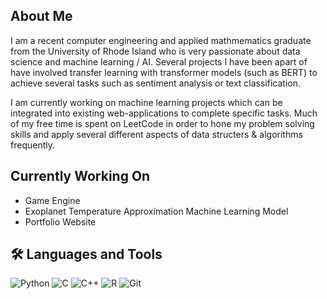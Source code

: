 ## About Me

I am a recent computer engineering and applied mathmematics graduate from the University of Rhode Island who is very passionate about data science and machine learning / AI. Several projects I have been apart of have involved transfer learning with transformer models (such as BERT) to achieve several tasks such as sentiment analysis or text classification. 

I am currently working on machine learning projects which can be integrated into existing web-applications to complete specific tasks. Much of my free time is spent on LeetCode in order to hone my problem solving skills and apply several different aspects of data structers & algorithms frequently.



## Currently Working On
- Game Engine
- Exoplanet Temperature Approximation Machine Learning Model
- Portfolio Website


## 🛠️ Languages and Tools

![Python](https://img.shields.io/badge/-Python-3776AB?style=flat-square&logo=python&logoColor=white)
![C](https://img.shields.io/badge/-C-A8B9CC?style=flat-square&logo=c&logoColor=white)
![C++](https://img.shields.io/badge/-C++-00599C?style=flat-square&logo=cplusplus&logoColor=white)
![R](https://img.shields.io/badge/-R-276DC3?style=flat-square&logo=r&logoColor=white)
![Git](https://img.shields.io/badge/-Git-F05032?style=flat-square&logo=git&logoColor=white)




